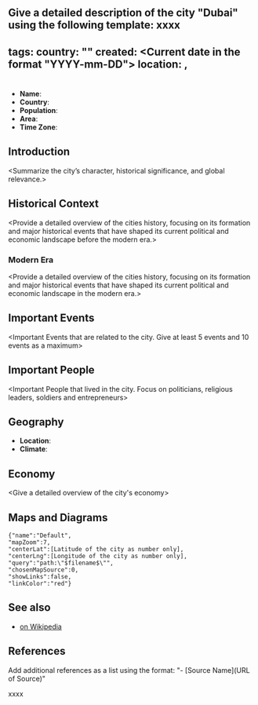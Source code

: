 Give a detailed description of the city "Dubai" using the following template:
xxxx
---
tags:
country: "<Name of the Country the city belongs to enclosed in double square brackets>"
created: <Current date in the format "YYYY-mm-DD">
location: <Latitude coordinate of the city as number only>,<Longitude coordinate of the city as number only>
---

# <Name of the City enclosed in double square brackets>

- **Name**: <Name of the City>
- **Country**: <Name of the Country the city belongs to enclosed in double square brackets>
- **Population**: <Population of the City>
- **Area**:
- **Time Zone**: <Timezone of the City>

## Introduction

<Summarize the city’s character, historical significance, and global relevance.>

## Historical Context

<Provide a detailed overview of the cities history, focusing on its formation and major historical events that have shaped its current political and economic landscape before the modern era.>

### Modern Era

<Provide a detailed overview of the cities history, focusing on its formation and major historical events that have shaped its current political and economic landscape in the modern era.>

## Important Events
<Important Events that are related to the city. Give at least 5 events and 10 events as a maximum>

## Important People
<Important People that lived in the city. Focus on politicians, religious leaders, soldiers and entrepreneurs>

## Geography

- **Location**:
  <Describe the geographical setting and features.>
- **Climate**:
  <Outline the typical weather conditions and best times to visit.>

## Economy
<Give a detailed overview of the city's economy>

## Maps and Diagrams

```mapview
{"name":"Default",
"mapZoom":7,
"centerLat":[Latitude of the city as number only],
"centerLng":[Longitude of the city as number only],
"query":"path:\"$filename$\"",
"chosenMapSource":0,
"showLinks":false,
"linkColor":"red"}
```

## See also

- [<City Name> on Wikipedia](<Wikipedia link of the city>)

## References
Add additional references as a list using the format:
"- [Source Name](URL of Source)"

xxxx
